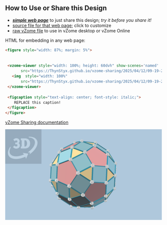 
## How to Use or Share this Design

 - [***simple web page***](<https://ThynStyx.github.io/vzome-sharing/2025/04/12/09-19-24-Reinforced-Rhombicosidodecahedron/>) to just share this design; *try it before you share it!*
 - [source file for that web page](<https://github.com/ThynStyx/vzome-sharing/edit/main/2025/04/12/09-19-24-Reinforced-Rhombicosidodecahedron/index.md>); click to customize
 - [raw vZome file](<https://raw.githubusercontent.com/ThynStyx/vzome-sharing/main/2025/04/12/09-19-24-Reinforced-Rhombicosidodecahedron/Reinforced-Rhombicosidodecahedron.vZome>) to use in vZome desktop or vZome Online
 
 HTML for embedding in any web page:
 ```html
<figure style="width: 87%; margin: 5%">
  
  
  <vzome-viewer style="width: 100%; height: 60dvh" show-scenes='named'
        src="https://ThynStyx.github.io/vzome-sharing/2025/04/12/09-19-24-Reinforced-Rhombicosidodecahedron/Reinforced-Rhombicosidodecahedron.vZome" >
    <img  style="width: 100%"
        src="https://ThynStyx.github.io/vzome-sharing/2025/04/12/09-19-24-Reinforced-Rhombicosidodecahedron/Reinforced-Rhombicosidodecahedron.png" >
  </vzome-viewer>

  <figcaption style="text-align: center; font-style: italic;">
     REPLACE this caption!
  </figcaption>
</figure>

 ```

[vZome Sharing documentation](https://vzome.github.io/vzome/sharing.html#how-it-works)

![Image](<Reinforced-Rhombicosidodecahedron.png>)

